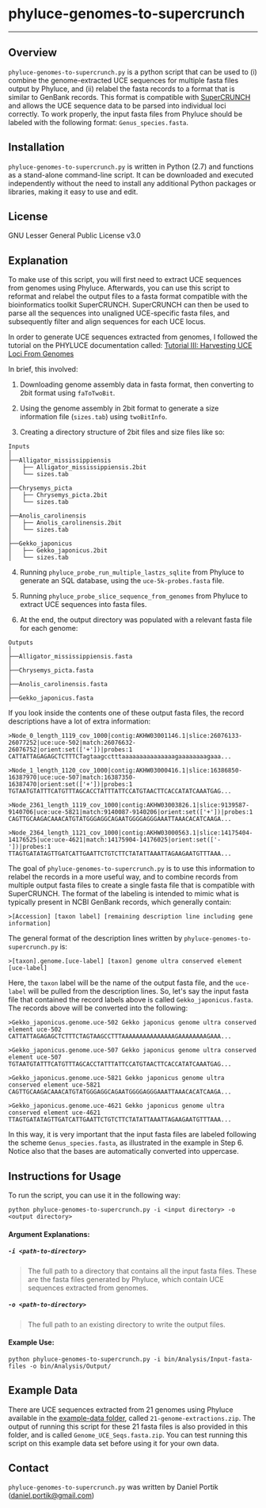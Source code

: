# phyluce-genomes-to-supercrunch

---------------

## Overview

`phyluce-genomes-to-supercrunch.py` is a python script that can be used to
(i) combine the genome-extracted UCE sequences for multiple fasta files output by Phyluce,
and (ii) relabel the fasta records to a format that is similar to GenBank records.
This format is compatible with [SuperCRUNCH](https://github.com/dportik/SuperCRUNCH) and 
allows the UCE sequence data to be parsed into individual loci correctly. To work properly, 
the input fasta files from Phyluce should be labeled with the following format: `Genus_species.fasta`.

## Installation

`phyluce-genomes-to-supercrunch.py` is written in Python (2.7) and functions as a stand-alone 
command-line script. It can be downloaded and executed independently without the need to 
install any additional Python packages or libraries, making it easy to use and edit.

## License

GNU Lesser General Public License v3.0

## Explanation 

To make use of this script, you will first need to extract UCE sequences from genomes using Phyluce. 
Afterwards, you can use this script to reformat and relabel the output files to a fasta format compatible
with the bioinformatics toolkit SuperCRUNCH. SuperCRUNCH can then be used to parse all the sequences into 
unaligned UCE-specific fasta files, and subsequently filter and align sequences for each UCE locus.

In order to generate UCE sequences extracted from genomes, I followed the tutorial on the
PHYLUCE documentation called: [Tutorial III: Harvesting UCE Loci From Genomes](https://phyluce.readthedocs.io/en/latest/tutorial-three.html)

In brief, this involved:

1. Downloading genome assembly data in fasta format, then converting to 2bit format using `faToTwoBit`.

2. Using the genome assembly in 2bit format to generate a size information file (`sizes.tab`) using `twoBitInfo`.

3. Creating a directory structure of 2bit files and size files like so:

```
Inputs
│
├──Alligator_mississippiensis
│	├── Alligator_mississippiensis.2bit
│	└── sizes.tab
│
├──Chrysemys_picta
│	├── Chrysemys_picta.2bit
│	└── sizes.tab
│
├──Anolis_carolinensis
│	├── Anolis_carolinensis.2bit
│	└── sizes.tab
│
├──Gekko_japonicus
│	├── Gekko_japonicus.2bit
│	└── sizes.tab
```

4. Running `phyluce_probe_run_multiple_lastzs_sqlite` from Phyluce to generate an SQL database, using the `uce-5k-probes.fasta` file.

5. Running `phyluce_probe_slice_sequence_from_genomes` from Phyluce to extract UCE sequences into fasta files.

6. At the end, the output directory was populated with a relevant fasta file for each genome:

```
Outputs
│
├──Alligator_mississippiensis.fasta
│
├──Chrysemys_picta.fasta
│
├──Anolis_carolinensis.fasta
│
├──Gekko_japonicus.fasta
```

If you look inside the contents one of these output fasta files, the record descriptions have a lot
of extra information:

```
>Node_0_length_1119_cov_1000|contig:AKHW03001146.1|slice:26076133-26077252|uce:uce-502|match:26076632-26076752|orient:set(['+'])|probes:1
CATTATTAGAGAGCTCTTTCTagtaagcctttaaaaaaaaaaaaaaagaaaaaaaagaaa...

>Node_1_length_1120_cov_1000|contig:AKHW03000416.1|slice:16386850-16387970|uce:uce-507|match:16387350-16387470|orient:set(['+'])|probes:1
TGTAATGTATTTCATGTTTAGCACCTATTTATTCCATGTAACTTCACCATATCAAATGAG...

>Node_2361_length_1119_cov_1000|contig:AKHW03003826.1|slice:9139587-9140706|uce:uce-5821|match:9140087-9140206|orient:set(['+'])|probes:1
CAGTTGCAAGACAAACATGTATGGGAGGCAGAATGGGGAGGGAAATTAAACACATCAAGA...

>Node_2364_length_1121_cov_1000|contig:AKHW03000563.1|slice:14175404-14176525|uce:uce-4621|match:14175904-14176025|orient:set(['-'])|probes:1
TTAGTGATATAGTTGATCATTGAATTCTGTCTTCTATATTAAATTAGAAGAATGTTTAAA...
```

The goal of `phyluce-genomes-to-supercrunch.py` is to use this information to relabel the records
in a more useful way, and to combine records from multiple output fasta files to create a single
fasta file that is compatible with SuperCRUNCH. The format of the labeling is intended to mimic
what is typically present in NCBI GenBank records, which generally contain:

```
>[Accession] [taxon label] [remaining description line including gene information]
```

The general format of the description lines written by `phyluce-genomes-to-supercrunch.py` is:

```
>[taxon].genome.[uce-label] [taxon] genome ultra conserved element [uce-label]
```

Here, the `taxon` label will be the name of the output fasta file, and the `uce-label` will be pulled
from the description lines. So, let's say the input fasta file that contained the record labels above
is called `Gekko_japonicus.fasta`. The records above will be converted into the following:

```
>Gekko_japonicus.genome.uce-502 Gekko japonicus genome ultra conserved element uce-502
CATTATTAGAGAGCTCTTTCTAGTAAGCCTTTAAAAAAAAAAAAAAAGAAAAAAAAGAAA...

>Gekko_japonicus.genome.uce-507 Gekko japonicus genome ultra conserved element uce-507
TGTAATGTATTTCATGTTTAGCACCTATTTATTCCATGTAACTTCACCATATCAAATGAG...

>Gekko_japonicus.genome.uce-5821 Gekko japonicus genome ultra conserved element uce-5821
CAGTTGCAAGACAAACATGTATGGGAGGCAGAATGGGGAGGGAAATTAAACACATCAAGA...

>Gekko_japonicus.genome.uce-4621 Gekko japonicus genome ultra conserved element uce-4621
TTAGTGATATAGTTGATCATTGAATTCTGTCTTCTATATTAAATTAGAAGAATGTTTAAA...
```

In this way, it is very important that the input fasta files are labeled following the scheme `Genus_species.fasta`, 
as illustrated in the example in Step 6. Notice also that the bases are automatically converted into uppercase.



## Instructions for Usage

To run the script, you can use it in the following way:

```
python phyluce-genomes-to-supercrunch.py -i <input directory> -o <output directory>
```

#### Argument Explanations:

##### `-i <path-to-directory>`

> The full path to a directory that contains all the input fasta files. These are the fasta files generated by Phyluce, which contain UCE sequences extracted from genomes.

##### `-o <path-to-directory>`

> The full path to an existing directory to write the output files.


#### Example Use:

```
python phyluce-genomes-to-supercrunch.py -i bin/Analysis/Input-fasta-files -o bin/Analysis/Output/
```


## Example Data

There are UCE sequences extracted from 21 genomes using Phyluce available in the [example-data folder](https://github.com/dportik/phyluce-genomes-to-supercrunch/tree/master/example-data),
called `21-genome-extractions.zip`. The output of running this script for these 21 fasta files is also provided
in this folder, and is called `Genome_UCE_Seqs.fasta.zip`. You can test running this script on this example
data set before using it for your own data.


## Contact

`phyluce-genomes-to-supercrunch.py` was written by Daniel Portik (daniel.portik@gmail.com)
